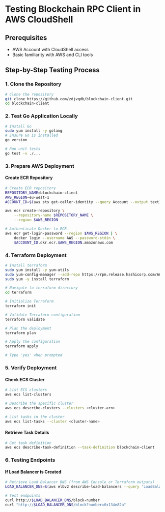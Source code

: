 # Testing Blockchain RPC Client in AWS CloudShell

## Prerequisites
- AWS Account with CloudShell access
- Basic familiarity with AWS and CLI tools

## Step-by-Step Testing Process

### 1. Clone the Repository
```bash
# Clone the repository
git clone https://github.com/zdjvqdb/blockchain-client.git
cd blockchain-client
```

### 2. Test Go Application Locally
```bash
# Install Go
sudo yum install -y golang
# Ensure Go is installed
go version

# Run unit tests
go test -v ./...
```

### 3. Prepare AWS Deployment

#### Create ECR Repository
```bash
# Create ECR repository
REPOSITORY_NAME=blockchain-client
AWS_REGION=eu-west-1
ACCOUNT_ID=$(aws sts get-caller-identity --query Account --output text)

aws ecr create-repository \
    --repository-name $REPOSITORY_NAME \
    --region $AWS_REGION

# Authenticate Docker to ECR
aws ecr get-login-password --region $AWS_REGION | \
    docker login --username AWS --password-stdin \
    $ACCOUNT_ID.dkr.ecr.$AWS_REGION.amazonaws.com
```

### 4. Terraform Deployment
```bash
# Install terraform
sudo yum install -y yum-utils
sudo yum-config-manager --add-repo https://rpm.release.hashicorp.com/AmazonLinux/hashicorp.repo
sudo yum -y install terraform

# Navigate to terraform directory
cd terraform

# Initialize Terraform
terraform init

# Validate Terraform configuration
terraform validate

# Plan the deployment
terraform plan

# Apply the configuration
terraform apply

# Type 'yes' when prompted
```

### 5. Verify Deployment

#### Check ECS Cluster
```bash
# List ECS clusters
aws ecs list-clusters

# Describe the specific cluster
aws ecs describe-clusters --clusters <cluster-arn>

# List tasks in the cluster
aws ecs list-tasks --cluster <cluster-name>
```

#### Retrieve Task Details
```bash
# Get task definition
aws ecs describe-task-definition --task-definition blockchain-client
```

### 6. Testing Endpoints

#### If Load Balancer is Created
```bash
# Retrieve Load Balancer DNS (from AWS Console or Terraform outputs)
LOAD_BALANCER_DNS=$(aws elbv2 describe-load-balancers --query 'LoadBalancers[0].DNSName' --output text)

# Test endpoints
curl http://$LOAD_BALANCER_DNS/block-number
curl "http://$LOAD_BALANCER_DNS/block?number=0x134e82a"
```
